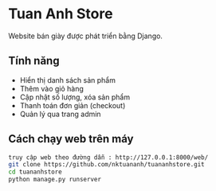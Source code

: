 # Tuan Anh Store 
Website bán giày được phát triển bằng Django.

## Tính năng

- Hiển thị danh sách sản phẩm
- Thêm vào giỏ hàng
- Cập nhật số lượng, xóa sản phẩm
- Thanh toán đơn giản (checkout)
- Quản lý qua trang admin

## Cách chạy web trên máy

```bash
truy cập web theo đường dẫn : http://127.0.0.1:8000/web/
git clone https://github.com/nktuananh/tuananhstore.git
cd tuananhstore
python manage.py runserver
